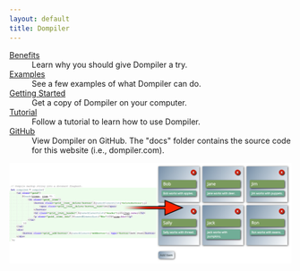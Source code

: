 ```yaml
---
layout: default
title: Dompiler
---
```


<dl>
    <dt>
        <a href="benefits/">Benefits</a>
    </dt>
    <dd>
        Learn why you should give Dompiler a try.
    </dd>
    <dt>
        <a href="examples/">Examples</a>
    </dt>
    <dd>
        See a few examples of what Dompiler can do.
    </dd>
    <dt>
        <a href="tutorial/getting-started/">Getting Started</a>
    </dt>
    <dd>
        Get a copy of Dompiler on your computer.
    </dd>
    <dt>
        <a href="tutorial/">Tutorial</a>
    </dt>
    <dd>
        Follow a tutorial to learn how to use Dompiler.
    </dd>
    <dt>
        <a href="https://github.com/Nicholas-Westby/dompiler">GitHub</a>
    </dt>
    <dd>
        View Dompiler on GitHub. The "docs" folder contains the source code for this website (i.e., dompiler.com).
    </dd>
</dl>

![Dompiler Grid Example with Code](assets/images/code-and-grid.png?raw=true "Dompiler Grid Example with Code")